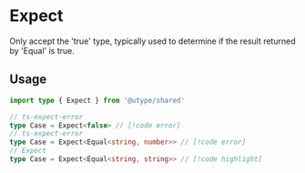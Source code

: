 
# Expect

Only accept the 'true' type, typically used to determine if the result returned by 'Equal' is true.

## Usage

```ts
import type { Expect } from '@utype/shared'

// ts-expect-error
type Case = Expect<false> // [!code error]
// ts-expect-error
type Case = Expect<Equal<string, number>> // [!code error]
// Expect
type Case = Expect<Equal<string, string>> // [!code highlight]
```
